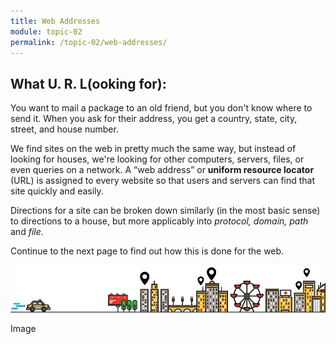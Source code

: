 ```yaml
---
title: Web Addresses
module: topic-02
permalink: /topic-02/web-addresses/
---
```


<div class="divider-rounded"></div>

## What U. R. L(ooking for):

You want to mail a package to an old friend, but you don't know where to send it. When you ask for their address, you get a country, state, city, street, and house number.

We find sites on the web in pretty much the same way, but instead of looking for houses, we're looking for other computers, servers, files, or even queries on a network. A “web address” or **uniform resource locator** (URL) is assigned to every website so that users and servers can find that site quickly and easily.

Directions for a site can be broken down similarly (in the most basic sense) to directions to a house, but more applicably into _protocol, domain, path_ and _file_.

Continue to the next page to find out how this is done for the web.

![City Horizon](../img/url-city.gif)
<div class="img-caption">
  Image
</div>

